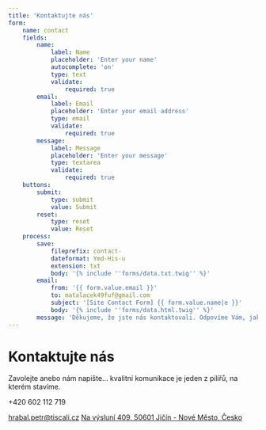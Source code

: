 ```yaml
---
title: 'Kontaktujte nás'
form:
    name: contact
    fields:
        name:
            label: Name
            placeholder: 'Enter your name'
            autocomplete: 'on'
            type: text
            validate:
                required: true
        email:
            label: Email
            placeholder: 'Enter your email address'
            type: email
            validate:
                required: true
        message:
            label: Message
            placeholder: 'Enter your message'
            type: textarea
            validate:
                required: true
    buttons:
        submit:
            type: submit
            value: Submit
        reset:
            type: reset
            value: Reset
    process:
        save:
            fileprefix: contact-
            dateformat: Ymd-His-u
            extension: txt
            body: '{% include ''forms/data.txt.twig'' %}'
        email:
            from: '{{ form.value.email }}'
            to: matalacek49fuf@gmail.com
            subject: '[Site Contact Form] {{ form.value.name|e }}'
            body: '{% include ''forms/data.html.twig'' %}'
        message: 'Děkujeme, že jste nás kontaktovali. Odpovíme Vám, jakmile to bude možné!'
---
```


<script>Loader.load()</script>

<div class="grid-container container-inline">
  <div class="grid-item span2 row1"><h1 class="page__heading span-p">Kontaktujte nás</h1></div>
  <div class="grid-item span2 row2 flex-collumn"><p class="span-p">
Zavolejte anebo nám napište... kvalitní komunikace je jeden z pilířů, na kterém stavíme.</p>
</div>
  <div class="grid-item">
  <section class="grid__contact__info">
                <span><p>+420 602 112 719</p></span>
                <span><a href="mailto:hrabal.petr@tiscali.cz">hrabal.petr@tiscali.cz</a></span>
                <span><a target="_blank" href="https://mapy.cz/zakladni?source=firm&id=2508852&ds=2&x=15.3513454&y=50.4254168&z=18">Na výsluní 409, 50601 Jičín - Nové Město, Česko</a></span>
    </section></div>
    <div id="mapa" class="map"></div>

</div>



<script type="text/javascript">
var center = SMap.Coords.fromWGS84(15.3513453, 50.4253758);
var m = new SMap(JAK.gel("mapa"), center, 18);
m.addDefaultLayer(SMap.DEF_BASE).enable();
m.addDefaultControls();

var layer = new SMap.Layer.Marker();
m.addLayer(layer);
layer.enable();

var options = {};
var marker = new SMap.Marker(center, "myMarker", options);
layer.addMarker(marker);
</script>

